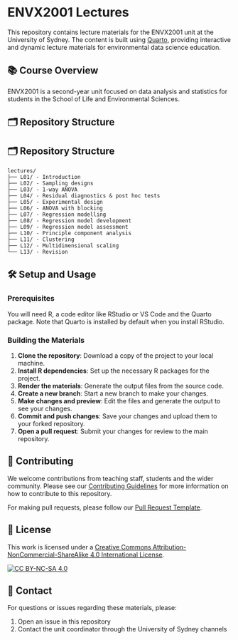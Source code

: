 # ENVX2001 Lectures

This repository contains lecture materials for the ENVX2001 unit at the University of Sydney. The content is built using [Quarto](https://quarto.org/), providing interactive and dynamic lecture materials for environmental data science education.

## 📚 Course Overview

ENVX2001 is a second-year unit focused on data analysis and statistics for students in the School of Life and Environmental Sciences. 

## 🗂️ Repository Structure

## 🗂️ Repository Structure

```
lectures/
├── L01/ - Introduction
├── L02/ - Sampling designs
├── L03/ - 1-way ANOVA
├── L04/ - Residual diagnostics & post hoc tests
├── L05/ - Experimental design
├── L06/ - ANOVA with blocking
├── L07/ - Regression modelling
├── L08/ - Regression model development
├── L09/ - Regression model assessment
├── L10/ - Principle component analysis
├── L11/ - Clustering
├── L12/ - Multidimensional scaling
└── L13/ - Revision
```


## 🛠️ Setup and Usage

### Prerequisites

You will need R, a code editor like RStudio or VS Code and the Quarto package. Note that Quarto is installed by default when you install RStudio.

### Building the Materials

1. **Clone the repository**: Download a copy of the project to your local machine.
2. **Install R dependencies**: Set up the necessary R packages for the project.
3. **Render the materials**: Generate the output files from the source code.
4. **Create a new branch**: Start a new branch to make your changes.
5. **Make changes and preview**: Edit the files and generate the output to see your changes.
6. **Commit and push changes**: Save your changes and upload them to your forked repository.
7. **Open a pull request**: Submit your changes for review to the main repository.



## 🤝 Contributing

We welcome contributions from teaching staff, students and the wider community. Please see our [Contributing Guidelines](CONTRIBUTING.md) for more information on how to contribute to this repository.

For making pull requests, please follow our [Pull Request Template](PULL_REQUEST_TEMPLATE.md).

## 📝 License

This work is licensed under a [Creative Commons Attribution-NonCommercial-ShareAlike 4.0 International License](LICENSE).

[![CC BY-NC-SA 4.0](https://i.creativecommons.org/l/by-nc-sa/4.0/88x31.png)](LICENSE)

## 👥 Contact

For questions or issues regarding these materials, please:
1. Open an issue in this repository
2. Contact the unit coordinator through the University of Sydney channels
